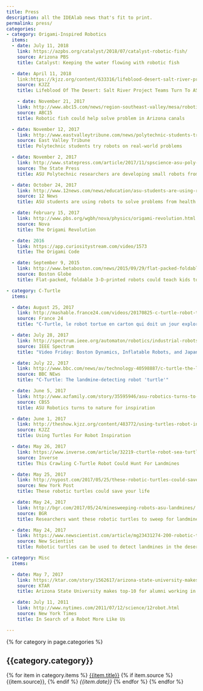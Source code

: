 ```yaml
---
title: Press
description: all the IDEAlab news that's fit to print.
permalink: press/
categories:
- category: Origami-Inspired Robotics
  items:
  - date: July 11, 2018
    link: https://azpbs.org/catalyst/2018/07/catalyst-robotic-fish/
    source: Arizona PBS
    title: Catalyst: Keeping the water flowing with robotic fish

  - date: April 11, 2018
    link:https://kjzz.org/content/633316/lifeblood-desert-salt-river-project-teams-turn-asu-robots-maintain-canal-system
    source: KJZZ
    title: Lifeblood Of The Desert: Salt River Project Teams Turn To ASU Robots To Maintain Canal System

    - date: November 21, 2017
    link: http://www.abc15.com/news/region-southeast-valley/mesa/robotic-fish-could-help-solve-problem-in-arizona-canals
    source: ABC15
    title: Robotic fish could help solve problem in Arizona canals

  - date: November 12, 2017
    link: http://www.eastvalleytribune.com/news/polytechnic-students-try-robots-on-real-world-problems/article_357fade4-c66d-11e7-b650-0744c54791c6.html
    source: East Valley Tribune
    title: Polytechnic students try robots on real-world problems

  - date: November 2, 2017
    link: http://www.statepress.com/article/2017/11/spscience-asu-poly-idea-lab-works-with-small-cheap-robots
    source: The State Press
    title: ASU Polytechnic researchers are developing small robots from plastic

  - date: October 24, 2017
    link: http://www.12news.com/news/education/asu-students-are-using-robots-to-solve-problems-from-health-to-public-safety/485714639
    source: 12 News
    title: ASU students are using robots to solve problems from health to public safety

  - date: February 15, 2017
    link: http://www.pbs.org/wgbh/nova/physics/origami-revolution.html
    source: Nova
    title: The Origami Revolution

  - date: 2016
    link: https://app.curiositystream.com/video/1573
    title: The Origami Code

  - date: September 9, 2015
    link: http://www.betaboston.com/news/2015/09/29/flat-packed-foldable-3-d-printed-robots-could-teach-kids-to-code/
    source: Boston Globe
    title: Flat-packed, foldable 3-D-printed robots could teach kids to code

- category: C-Turtle
  items:

  - date: August 25, 2017
    link: http://mashable.france24.com/videos/20170825-c-turtle-robot-tortue-carton-exploration-mars
    source: France 24
    title: "C-Turtle, le robot tortue en carton qui doit un jour explorer Mars"

  - date: July 28, 2017
    link: http://spectrum.ieee.org/automaton/robotics/industrial-robots/video-friday-boston-dynamics-spotmini-soft-inflatable-robots-japan-space-int-ball
    source: IEEE Spectrum
    title: "Video Friday: Boston Dynamics, Inflatable Robots, and Japan's Space Ball"

  - date: July 22, 2017
    link: http://www.bbc.com/news/av/technology-40598887/c-turtle-the-landmine-detecting-robot-turtle
    source: BBC NEws
    title: "C-Turtle: The landmine-detecting robot 'turtle'"

  - date: June 5, 2017
    link: http://www.azfamily.com/story/35595946/asu-robotics-turns-to-nature-for-inspiration
    source: CBS5
    title: ASU Robotics turns to nature for inspiration

  - date: June 1, 2017
    link: http://theshow.kjzz.org/content/483772/using-turtles-robot-inspiration
    source: KJZZ
    title: Using Turtles For Robot Inspiration

  - date: May 26, 2017
    link: https://www.inverse.com/article/32219-cturtle-robot-sea-turtle-mines
    source: Inverse
    title: This Crawling C-Turtle Robot Could Hunt For Landmines

  - date: May 25, 2017
    link: http://nypost.com/2017/05/25/these-robotic-turtles-could-save-your-life/
    source: New York Post
    title: These robotic turtles could save your life

  - date: May 24, 2017
    link: http://bgr.com/2017/05/24/minesweeping-robots-asu-landmines/
    source: BGR
    title: Researchers want these robotic turtles to sweep for landmines in war zones

  - date: May 24, 2017
    link: https://www.newscientist.com/article/mg23431274-200-robotic-turtles-can-be-used-to-detect-landmines-in-the-desert/
    source: New Scientist
    title: Robotic turtles can be used to detect landmines in the desert

- category: Misc
  items:

  - date: May 7, 2017
    link: https://ktar.com/story/1562617/arizona-state-university-makes-top-10-alumni-working-silicon-valley-tech-industry/
    source: KTAR
    title: Arizona State University makes top-10 for alumni working in Silicon Valley

  - date: July 11, 2011
    link: http://www.nytimes.com/2011/07/12/science/12robot.html
    source: New York Times
    title: In Search of a Robot More Like Us

---
```


{% for category in page.categories %}
## {{category.category}}
{% for item in category.items %}
[{{item.title}}]({{item.link}}) {% if item.source %}{{item.source}}, {% endif %} *{{item.date}}*
{% endfor %}
{% endfor %}
